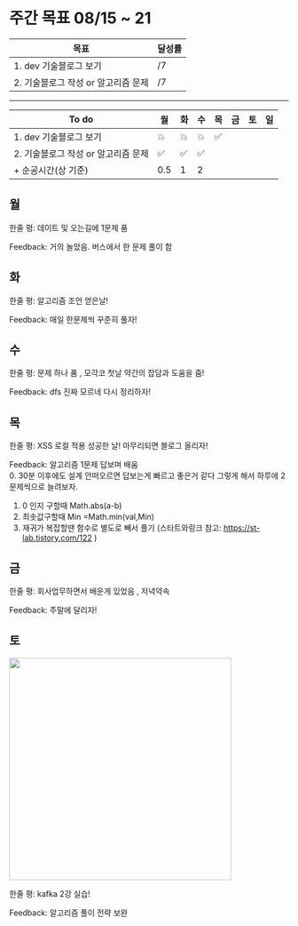 # 주간 목표 08/15 ~ 21

| 목표 | 달성률 | 
|---|---|
| 1. dev 기술블로그 보기  | /7 |
| 2. 기술블로그 작성 or 알고리즘 문제  | /7 |

---
|To do| 월| 화 |수 |목 |금 | 토| 일
|---|---|---|---|---|---|---|---|
|1. dev 기술블로그 보기 |:boom: | :boom:|:boom:| :white_check_mark: |
|2. 기술블로그 작성 or 알고리즘 문제  | :white_check_mark:  |:white_check_mark:  | :white_check_mark:
|+ 순공시간(상 기준) | 0.5  | 1 | 2  |  |

## 월


한줄 평: 데이트 및 오는길에 1문제 품 

Feedback: 거의 놀았음. 버스에서 한 문제 풀이 함

## 화

한줄 평: 알고리즘 조언 얻은날!

Feedback: 매일 한문제씩 꾸준히 풀자!
 
## 수

한줄 평: 문제 하나 품 , 모각코 첫날 약간의 잡담과 도움을 줌!

Feedback: dfs 진짜 모르네 다시 정리하자!

## 목


한줄 평: XSS 로컬 적용 성공한 날! 마무리되면 블로그 올리자!  

Feedback: 알고리즘 1문제 답보며 배움  
0. 30분 이후에도 설계 안떠오르면 답보는게 빠르고 좋은거 같다 그렇게 해서 하루에 2문제씩으로 늘려보자.
1. 0 인지 구할때 Math.abs(a-b) 
2. 최솟값구할때 Min =Math.min(val,Min)
3. 재귀가 복잡할땐 함수로 별도로 빼서 풀기 (스타트와링크 참고: https://st-lab.tistory.com/122 )

## 금

한줄 평:  회사업무하면서 배운게 있었음 , 저녁약속

Feedback: 주말에 달리자!

## 토

<img src="day/13.png" width="400">

한줄 평: kafka 2강 실습!

Feedback: 알고리즘 풀이 전략 보완
